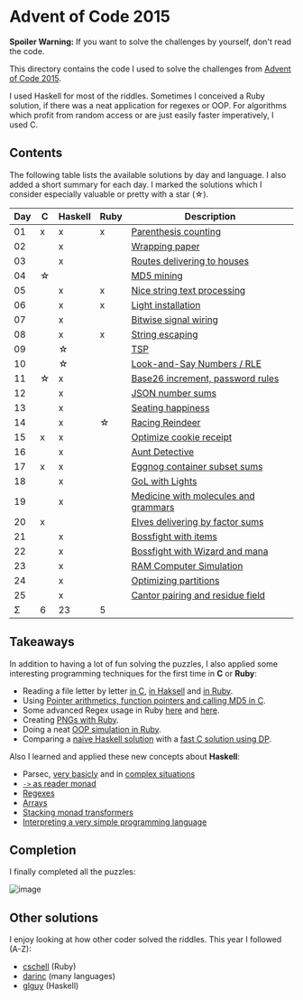 Advent of Code 2015
===================

**Spoiler Warning:** If you want to solve the challenges by yourself, don't read the code.

This directory contains the code I used to solve the challenges from [Advent of Code 2015](http://adventofcode.com/2015).

I used Haskell for most of the riddles. Sometimes I conceived a Ruby solution,
if there was a neat application for regexes or OOP. For algorithms which profit
from random access or are just easily faster imperatively, I used C.

Contents
--------

The following table lists the available solutions by day and language. I also
added a short summary for each day. I marked the solutions which I consider
especially valuable or pretty with a star (☆).

Day | C | Haskell | Ruby | Description
----|---|---------|------|-------------
01  | x |   x     |  x   | [Parenthesis counting](http://adventofcode.com/2015/day/1)
02  |   |   x     |      | [Wrapping paper](http://adventofcode.com/2015/day/2)
03  |   |   x     |      | [Routes delivering to houses](http://adventofcode.com/2015/day/3)
04  | ☆ |         |      | [MD5 mining](http://adventofcode.com/2015/day/4)
05  |   |   x     |  x   | [Nice string text processing](http://adventofcode.com/2015/day/5)
06  |   |   x     |  x   | [Light installation](http://adventofcode.com/2015/day/6)
07  |   |   x     |      | [Bitwise signal wiring](http://adventofcode.com/2015/day/7)
08  |   |   x     |  x   | [String escaping](http://adventofcode.com/2015/day/8)
09  |   |   ☆     |      | [TSP](http://adventofcode.com/2015/day/9)
10  |   |   ☆     |      | [Look-and-Say Numbers / RLE](http://adventofcode.com/2015/day/10)
11  | ☆ |   x     |      | [Base26 increment, password rules](http://adventofcode.com/2015/day/11)
12  |   |   x     |      | [JSON number sums](http://adventofcode.com/2015/day/12)
13  |   |   x     |      | [Seating happiness](http://adventofcode.com/2015/day/13)
14  |   |   x     |  ☆   | [Racing Reindeer](http://adventofcode.com/2015/day/14)
15  | x |   x     |      | [Optimize cookie receipt](http://adventofcode.com/2015/day/15)
16  |   |   x     |      | [Aunt Detective](http://adventofcode.com/2015/day/16)
17  | x |   x     |      | [Eggnog container subset sums](http://adventofcode.com/2015/day/17)
18  |   |   x     |      | [GoL with Lights](http://adventofcode.com/2015/day/18)
19  |   |   x     |      | [Medicine with molecules and grammars](http://adventofcode.com/2015/day/19)
20  | x |         |      | [Elves delivering by factor sums](http://adventofcode.com/2015/day/20)
21  |   |   x     |      | [Bossfight with items](http://adventofcode.com/2015/day/21)
22  |   |   x     |      | [Bossfight with Wizard and mana](http://adventofcode.com/2015/day/22)
23  |   |   x     |      | [RAM Computer Simulation](http://adventofcode.com/2015/day/23)
24  |   |   x     |      | [Optimizing partitions](http://adventofcode.com/2015/day/24)
25  |   |   x     |      | [Cantor pairing and residue field](http://adventofcode.com/2015/day/25)
Σ   | 6 |   23    |  5   |

Takeaways
---------

In addition to having a lot of fun solving the puzzles, I also applied some interesting programming techniques for the first time in **C** or **Ruby**:

* Reading a file letter by letter [in C](day01/main.c), [in Haksell](day01/main.hs) and [in Ruby](day01/main.rb).
* Using [Pointer arithmetics, function pointers and calling MD5 in C](day04/main.c).
* Some advanced Regex usage in Ruby [here](day05/main.rb) and [here](day08/main.rb).
* Creating [PNGs with Ruby](day06/main.rb).
* Doing a neat [OOP simulation in Ruby](day14/main.rb).
* Comparing a [naive Haskell solution](day17/main.hs) with a [fast C solution using DP](day17/main.c).

Also I learned and applied these new concepts about **Haskell**:

* Parsec, [very basicly](day02/main.hs) and in [complex situations](day07/main.hs)
* [`->` as reader monad](day09/main.hs)
* [Regexes](day15/main.hs)
* [Arrays](day18/main.hs)
* [Stacking monad transformers](day22/main.hs)
* [Interpreting a very simple programming language](day23/main.hs)

Completion
----------

I finally completed all the puzzles:

![image](https://cloud.githubusercontent.com/assets/639509/12027377/c69893f8-adc5-11e5-9a52-608641c6b3ee.png)

Other solutions
---------------

I enjoy looking at how other coder solved the riddles. This year I followed (A-Z):

* [cschell](https://github.com/cschell/adventofcode/tree/master/2015) (Ruby)
* [darinc](https://github.com/darinc/AdventOfCode) (many languages)
* [glguy](https://github.com/glguy/advent2015) (Haskell)
